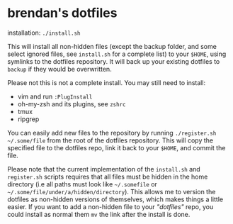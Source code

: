 # brendan's dotfiles
installation: `./install.sh`

This will install all non-hidden files (except the backup folder, and some select ignored
files, see `install.sh` for a complete list) to your `$HOME`, using symlinks to the
dotfiles repository. It will back up your existing dotfiles to `backup` if they would
be overwritten.

Please not this is not a complete install. You may still need to install:

- vim and run `:PlugInstall`
- oh-my-zsh and its plugins, see `zshrc`
- tmux
- ripgrep

You can easily add new files to the repository by running `./register.sh ~/.some/file` from
the root of the dotfiles repository. This will copy the specified file to the dotfiles
repo, link it back to your `$HOME`, and commit the file.

Please note that the current implementation of the `install.sh` and `register.sh` scripts
requires that all files must be hidden in the home directory (i.e all paths must look like
`~/.somefile` or `~/.some/file/under/a/hidden/directory`). This allows me to version the
dotfiles as non-hidden versions of themselves, which makes things a little easier. If you
want to add a non-hidden file to your _"dotfiles"_ repo, you could install as normal them `mv`
the link after the install is done.

